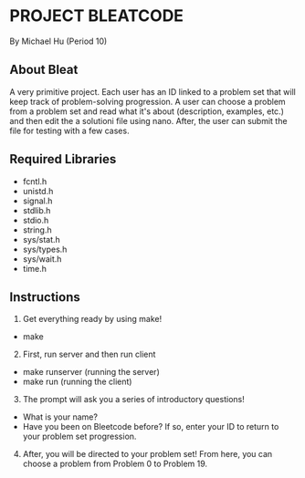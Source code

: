 # PROJECT BLEATCODE
By Michael Hu (Period 10) 
## About Bleat
A very primitive project. Each user has an ID linked to a problem set that will keep track of problem-solving progression.
A user can choose a problem from a problem set and read what it's about (description, examples, etc.) and then edit the a solutioni file using nano. After, the user can submit the file for testing with a few cases.
## Required Libraries
- fcntl.h
- unistd.h
- signal.h
- stdlib.h
- stdio.h
- string.h
- sys/stat.h
- sys/types.h
- sys/wait.h
- time.h
## Instructions
1. Get everything ready by using make!
- make
2. First, run server and then run client
- make runserver (running the server)
- make run (running the client)
3. The prompt will ask you a series of introductory questions!
- What is your name?
- Have you been on Bleetcode before? If so, enter your ID to return to your problem set progression.
4. After, you will be directed to your problem set! From here, you can choose a problem from Problem 0 to Problem 19.
